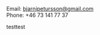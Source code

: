 Email: [bjarnipetursson@gmail.com](mailto:bjarnipetursson@gmail.com)  
Phone: +46 73 141 77 37

testtest
